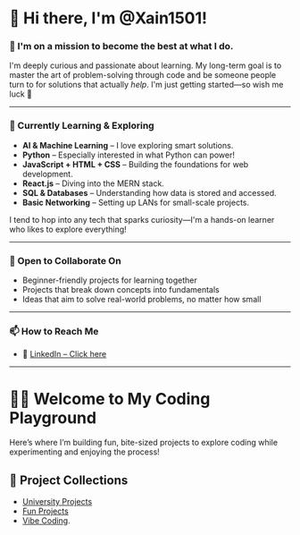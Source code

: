 # 👋 Hi there, I'm @Xain1501!

### 🎯 I'm on a mission to become the best at what I do.

I'm deeply curious and passionate about learning. My long-term goal is to master the art of problem-solving through code and be someone people turn to for solutions that actually *help*. I'm just getting started—so wish me luck 🤞

---

### 🌱 Currently Learning & Exploring

- **AI & Machine Learning** – I love exploring smart solutions.
- **Python** – Especially interested in what Python can power!
- **JavaScript + HTML + CSS** – Building the foundations for web development.
- **React.js** – Diving into the MERN stack.
- **SQL & Databases** – Understanding how data is stored and accessed.
- **Basic Networking** – Setting up LANs for small-scale projects.

I tend to hop into any tech that sparks curiosity—I'm a hands-on learner who likes to explore everything!

---

### 🤝 Open to Collaborate On

- Beginner-friendly projects for learning together
- Projects that break down concepts into fundamentals
- Ideas that aim to solve real-world problems, no matter how small

---

### 📫 How to Reach Me

- 📍 [LinkedIn – Click here](linkedin.com/in/zain-saqib-365bb2236) 

---

# 👩‍💻 Welcome to My Coding Playground

Here’s where I’m building fun, bite-sized projects to explore coding while experimenting and enjoying the process!

## 📁 Project Collections

- [University Projects](https://github.com/Xain1501/University-Projects.git)
- [Fun Projects](https://github.com/Xain1501/Fun-Projects-For-Learning.git)
- [Vibe Coding](https://github.com/Xain1501/Vibe_Coding_Projects.git).
<!---
- [JavaScript Practice](https://github.com/yourusername/js-experiments)
- [Learning React](https://github.com/yourusername/react-practice-projects)

---


Xain1501/Xain1501 is a ✨ special ✨ repository because its `README.md` (this file) appears on your GitHub profile.
You can click the Preview link to take a look at your changes.
--->
